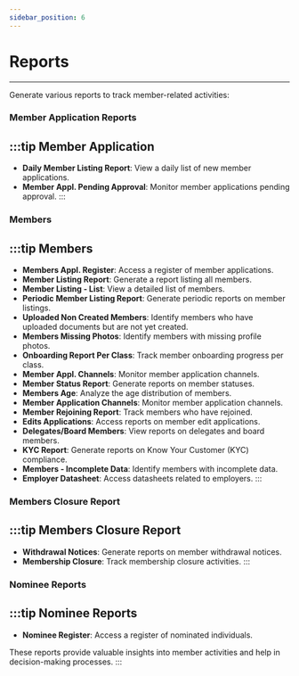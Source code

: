 ```yaml
---
sidebar_position: 6
---
```


# Reports
---

Generate various reports to track member-related activities:
### Member Application Reports

:::tip Member Application
---
- **Daily Member Listing Report**: View a daily list of new member applications.
- **Member Appl. Pending Approval**: Monitor member applications pending approval.
:::

### Members
:::tip Members
---
- **Members Appl. Register**: Access a register of member applications.
- **Member Listing Report**: Generate a report listing all members.
- **Member Listing - List**: View a detailed list of members.
- **Periodic Member Listing Report**: Generate periodic reports on member listings.
- **Uploaded Non Created Members**: Identify members who have uploaded documents but are not yet created.
- **Members Missing Photos**: Identify members with missing profile photos.
- **Onboarding Report Per Class**: Track member onboarding progress per class.
- **Member Appl. Channels**: Monitor member application channels.
- **Member Status Report**: Generate reports on member statuses.
- **Members Age**: Analyze the age distribution of members.
- **Member Application Channels**: Monitor member application channels.
- **Member Rejoining Report**: Track members who have rejoined.
- **Edits Applications**: Access reports on member edit applications.
- **Delegates/Board Members**: View reports on delegates and board members.
- **KYC Report**: Generate reports on Know Your Customer (KYC) compliance.
- **Members - Incomplete Data**: Identify members with incomplete data.
- **Employer Datasheet**: Access datasheets related to employers.
:::

### Members Closure Report

:::tip Members Closure Report
---
- **Withdrawal Notices**: Generate reports on member withdrawal notices.
- **Membership Closure**: Track membership closure activities.
:::

### Nominee Reports
:::tip Nominee Reports
---
- **Nominee Register**: Access a register of nominated individuals.

These reports provide valuable insights into member activities and help in decision-making processes.
:::
